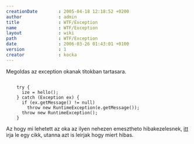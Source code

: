 ```yaml
---
creationDate        : 2005-04-18 12:18:52 +0200 
author              : admin 
title               : WTF/Exception 
name                : WTF/Exception 
layout              : wiki 
path                : WTF/Exception 
date                : 2006-03-26 01:43:01 +0100 
version             : 1 
creator             : kocka 
---
```

Megoldas az exception okanak titokban tartasara.

```

    try {
      ize = hello();
    } catch (Exception ex) {
      if (ex.getMessage() != null)
        throw new RuntimeException(e.getMessage());
      throw new RuntimeException();
    }
```

Az hogy mi lehetett az oka az ilyen nehezen emesztheto hibakezelesnek, [itt](http://c2.com/cgi/wiki?ThrowsExceptionByDefault) irja le egy cikk, utanna azt is leirjak hogy miert hibas.
